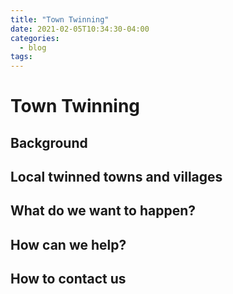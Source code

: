 ```yaml
---
title: "Town Twinning"
date: 2021-02-05T10:34:30-04:00
categories:
  - blog
tags:
---
```


# Town Twinning

## Background

## Local twinned towns and villages

## What do we want to happen?

## How can we help?  

## How to contact us
